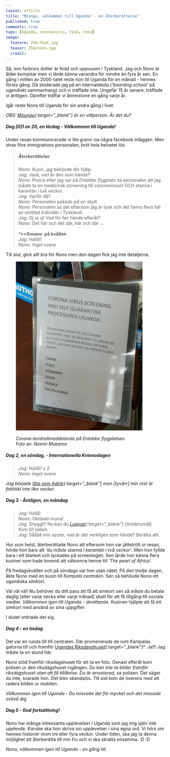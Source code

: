 ```yaml
---
layout: article
title: "Mzungu, välkommen till Uganda! - en återberättelse"
published: true
comments: true
tags: [Uganda, coronavirus, tysk, resa]
image:
  feature: 256/feat.jpg
  teaser: 256/nono.jpg
  credit:
---
```


Så, min farbrors dotter är född och uppvuxen i Tyskland. Jag och *Nono* är ålder kompisar men vi lärde känna varandra för mindre än fyra år sen. En gång i mitten av 2000-talet reste hon till Uganda för en månad - hennes första gång. Då studerade jag på en internatskola (*'boarding school'* på ugandiskt sammanhang) och vi träffade inte. Ungefär 15 år senare, träffade vi äntligen. Därefter träffar vi åtminstone en gång varje år.

Igår reste Nono till Uganda för sin andra gång i livet.

*OBS: [Mzungu](https://en.wikipedia.org/wiki/Mzungu){:target="_blank"} är en vittperson. Är det du?*

##### Dag [0]1 av 20, en lördag - Välkommen till Uganda!

Under resan kommunicerade vi lite grann via några facebook inläggen.
Men strax före immigrations personalen, bröt hela helvetet lös.

> ##### Återberättelse
>
> *Nono*: Kusin, jag behövde din hjälp. <br>
> *Jag*: Jaså, vad är den som hände? <br>
> *Nono*: Precis efter jag var på *Entebbe flygplats* sa personalen att jag måste ta en medicinsk screening till *coronaviruset* OCH stanna i karantän i två veckor. <br>
> *Jag*: Varför då? <br>
> *Nono: Personalen pekade på en skylt.*<br>
> *Nono*: Personalen sa det eftersom jag är tysk och det fanns flera fall av smittad individer i Tyskland. <br>
> *Jag*: Oj oj oj! Vad för fan hände efteråt? <br>
> *Nono*: Det här och det där, här och där ...<br><br>
> ***>>Senare: på kvällen** <br>
> *Jag*: Hallå!! <br>
> *Nono: Inget svara.* <br>

Till slut, gick allt bra för Nono men den dagen fick jag inte detaljerna.

&nbsp;&nbsp;&nbsp;&nbsp;&nbsp;&nbsp;&nbsp;&nbsp;<img src="../images/256/corona.jpg" alt="Corona alert" style="width:400px" />

&nbsp;&nbsp;&nbsp;&nbsp;&nbsp;&nbsp;&nbsp;&nbsp;*Corona-kontrollmeddelande på Entebbe flygplatsen.*<br>
&nbsp;&nbsp;&nbsp;&nbsp;&nbsp;&nbsp;&nbsp;&nbsp;*Foto av: Noemi Mukama*

##### Dag 2, en söndag, - Internationella Kvinnodagen
> *Jag*: Hallå!! x 2 <br>
> *Nono: Inget svara.* <br>

*Jag började [låta som Adele](https://www.youtube.com/watch?v=hLQl3WQQoQ0){:target="_blank"} men [tyvärr] min röst är faktiskt inte lika vacker.* <br>

##### Dag 3 - Äntligen, en måndag
> *Jag*: Hallå! <br>
> *Nono*: Okobaki muna! <br>
> *Jag*: Snyggt!! Nu kan du *[Lusoga](https://en.wikipedia.org/wiki/Soga_language){:target="_blank"}* [mödersmål]. <br>
> *Kom till saken*<br>
> *Jag*: Såååå min syster, vad är det verkligen som hände? Berätta allt. <br>

Hur som helst, återberättade Nono att eftersom hon var jättetrött ur resan, hörde hon bara att *'du måste stanna i karantän i två veckor'*. Men hon fyllde bara i ett blanket och lyckades på screeningen. Sen lärde hon känna flera kusiner som hade kommit att välkomna henne till *'The pearl of Africa'*.

På fredagskvällen och på söndags var hon utan nätet. På den tredje dagen, åkte Nono med en kusin till *Kampala centralen*. Sen så behövde Nono ett ugandiska simkort.

Väl väl väl! Nu behöver du ditt pass att få att simkort sen så måste du betala daglig [eller varje vecka eller varje månad] skatt för att få tillgång till sociala medier. *Välkommen igen till Uganda - skrattande*. Kusinen hjälpte att få ett simkort med använd av sina uppgifter.

I slutet  ordnade det sig.

##### Dag 4 - en tisdag
Det var en runda till till centralen. Där promenerade de runt Kampalas gatorna till och framför [Ugandas Riksdagshuset](https://en.wikipedia.org/wiki/Parliament_of_Uganda){:target="_blank"}*. Ja!!! Jag måste ta en stund här.

Nono stöd framför riksdagshuset för att ta en foto. Genast efteråt kom polisen ur den riksdagshuset ingången. *Du kan inte ta bilder framför riksdagshuset utan att få tillåtelse. Du är arresterad,* sa polisen. Det säger du inte, svarade hon.
Det blev skandalös. Till sist kom de överens med att radera bilden ur mobilen.

*Välkommen igen till Uganda - Du missade det för mycket och det missade också dig.*

##### Dag 5 - God fortsättning!

Nono har många intressanta upplevelser i Uganda som jag mig själv inte upplevde. Kanske ska hon skriva sin upplevelser i sina egna ord. Vi hörs om hennes historier inom tre eller fyra veckor. Under tiden, ska jag ta denna möjlighet att återberätta till min fru och vi ska skratta ensamma. :D :D

*Nono, välkommen igen till Uganda - en gång till.*
